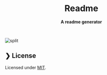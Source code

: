 <h1 align="center">Readme</h1>

<p align="center">
  <b>A readme generator</b></br>
  <sub><sub>
</p>

<br />



![split](https://github.com/andreasbm/web-config/raw/master/split.png)

## ❯ License
	
Licensed under [MIT](https://opensource.org/licenses/MIT).